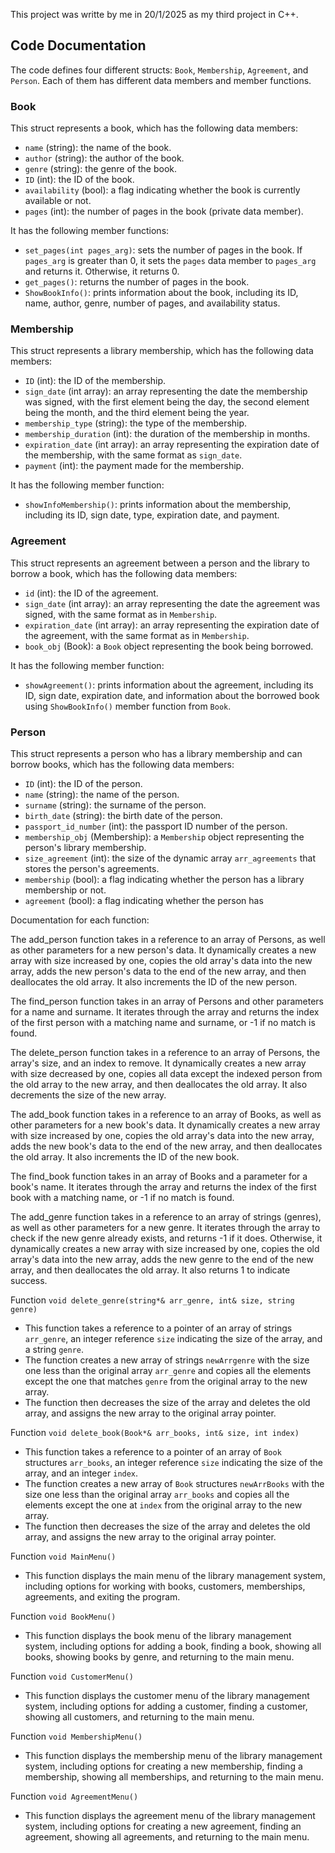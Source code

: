 This project was writte by me in 20/1/2025 as my third project in C++.
## Code Documentation

The code defines four different structs: `Book`, `Membership`, `Agreement`, and `Person`. Each of them has different data members and member functions.

### Book

This struct represents a book, which has the following data members:

- `name` (string): the name of the book.
- `author` (string): the author of the book.
- `genre` (string): the genre of the book.
- `ID` (int): the ID of the book.
- `availability` (bool): a flag indicating whether the book is currently available or not.
- `pages` (int): the number of pages in the book (private data member).

It has the following member functions:

- `set_pages(int pages_arg)`: sets the number of pages in the book. If `pages_arg` is greater than 0, it sets the `pages` data member to `pages_arg` and returns it. Otherwise, it returns 0.
- `get_pages()`: returns the number of pages in the book.
- `ShowBookInfo()`: prints information about the book, including its ID, name, author, genre, number of pages, and availability status.

### Membership

This struct represents a library membership, which has the following data members:

- `ID` (int): the ID of the membership.
- `sign_date` (int array): an array representing the date the membership was signed, with the first element being the day, the second element being the month, and the third element being the year.
- `membership_type` (string): the type of the membership.
- `membership_duration` (int): the duration of the membership in months.
- `expiration_date` (int array): an array representing the expiration date of the membership, with the same format as `sign_date`.
- `payment` (int): the payment made for the membership.

It has the following member function:

- `showInfoMembership()`: prints information about the membership, including its ID, sign date, type, expiration date, and payment.

### Agreement

This struct represents an agreement between a person and the library to borrow a book, which has the following data members:

- `id` (int): the ID of the agreement.
- `sign_date` (int array): an array representing the date the agreement was signed, with the same format as in `Membership`.
- `expiration_date` (int array): an array representing the expiration date of the agreement, with the same format as in `Membership`.
- `book_obj` (Book): a `Book` object representing the book being borrowed.

It has the following member function:

- `showAgreement()`: prints information about the agreement, including its ID, sign date, expiration date, and information about the borrowed book using `ShowBookInfo()` member function from `Book`.

### Person

This struct represents a person who has a library membership and can borrow books, which has the following data members:

- `ID` (int): the ID of the person.
- `name` (string): the name of the person.
- `surname` (string): the surname of the person.
- `birth_date` (string): the birth date of the person.
- `passport_id_number` (int): the passport ID number of the person.
- `membership_obj` (Membership): a `Membership` object representing the person's library membership.
- `size_agreement` (int): the size of the dynamic array `arr_agreements` that stores the person's agreements.
- `membership` (bool): a flag indicating whether the person has a library membership or not.
- `agreement` (bool): a flag indicating whether the person has


Documentation for each function:

The add_person function takes in a reference to an array of Persons, as well as other parameters for a new person's data. It dynamically creates a new array with size increased by one, copies the old array's data into the new array, adds the new person's data to the end of the new array, and then deallocates the old array. It also increments the ID of the new person.

The find_person function takes in an array of Persons and other parameters for a name and surname. It iterates through the array and returns the index of the first person with a matching name and surname, or -1 if no match is found.

The delete_person function takes in a reference to an array of Persons, the array's size, and an index to remove. It dynamically creates a new array with size decreased by one, copies all data except the indexed person from the old array to the new array, and then deallocates the old array. It also decrements the size of the new array.

The add_book function takes in a reference to an array of Books, as well as other parameters for a new book's data. It dynamically creates a new array with size increased by one, copies the old array's data into the new array, adds the new book's data to the end of the new array, and then deallocates the old array. It also increments the ID of the new book.

The find_book function takes in an array of Books and a parameter for a book's name. It iterates through the array and returns the index of the first book with a matching name, or -1 if no match is found.

The add_genre function takes in a reference to an array of strings (genres), as well as other parameters for a new genre. It iterates through the array to check if the new genre already exists, and returns -1 if it does. Otherwise, it dynamically creates a new array with size increased by one, copies the old array's data into the new array, adds the new genre to the end of the new array, and then deallocates the old array. It also returns 1 to indicate success.

Function `void delete_genre(string*& arr_genre, int& size, string genre)`
- This function takes a reference to a pointer of an array of strings `arr_genre`, an integer reference `size` indicating the size of the array, and a string `genre`.
- The function creates a new array of strings `newArrgenre` with the size one less than the original array `arr_genre` and copies all the elements except the one that matches `genre` from the original array to the new array.
- The function then decreases the size of the array and deletes the old array, and assigns the new array to the original array pointer.

Function `void delete_book(Book*& arr_books, int& size, int index)`
- This function takes a reference to a pointer of an array of `Book` structures `arr_books`, an integer reference `size` indicating the size of the array, and an integer `index`.
- The function creates a new array of `Book` structures `newArrBooks` with the size one less than the original array `arr_books` and copies all the elements except the one at `index` from the original array to the new array.
- The function then decreases the size of the array and deletes the old array, and assigns the new array to the original array pointer.

Function `void MainMenu()`
- This function displays the main menu of the library management system, including options for working with books, customers, memberships, agreements, and exiting the program.

Function `void BookMenu()`
- This function displays the book menu of the library management system, including options for adding a book, finding a book, showing all books, showing books by genre, and returning to the main menu.

Function `void CustomerMenu()`
- This function displays the customer menu of the library management system, including options for adding a customer, finding a customer, showing all customers, and returning to the main menu.

Function `void MembershipMenu()`
- This function displays the membership menu of the library management system, including options for creating a new membership, finding a membership, showing all memberships, and returning to the main menu.

Function `void AgreementMenu()`
- This function displays the agreement menu of the library management system, including options for creating a new agreement, finding an agreement, showing all agreements, and returning to the main menu.
